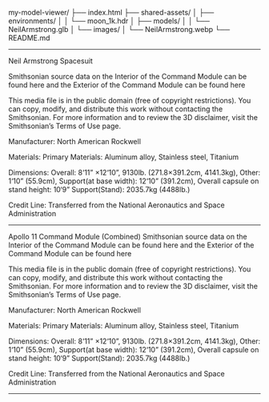 my-model-viewer/
├── index.html
├── shared-assets/
│   ├── environments/
│   │   └── moon_1k.hdr
│   ├── models/
│   │   └── NeilArmstrong.glb
│   └── images/
│       └── NeilArmstrong.webp
└── README.md

__________________________________________________
Neil Armstrong Spacesuit

Smithsonian source data on the Interior of the Command Module can be found here and the Exterior of the Command Module can be found here

This media file is in the public domain (free of copyright restrictions). You can copy, modify, and distribute this work without contacting the Smithsonian. For more information and to review the 3D disclaimer, visit the Smithsonian’s Terms of Use page.

Manufacturer: North American Rockwell

Materials: Primary Materials: Aluminum alloy, Stainless steel, Titanium

Dimensions: Overall: 8‘11” ×12‘10”, 9130lb. (271.8×391.2cm, 4141.3kg), Other: 1‘10” (55.9cm), Support(at base width): 12‘10” (391.2cm), Overall capsule on stand height: 10‘9” Support(Stand): 2035.7kg (4488lb.)

Credit Line: Transferred from the National Aeronautics and Space Administration

________________________________________

Apollo 11 Command Module (Combined)
Smithsonian source data on the Interior of the Command Module can be found here and the Exterior of the Command Module can be found here

This media file is in the public domain (free of copyright restrictions). You can copy, modify, and distribute this work without contacting the Smithsonian. For more information and to review the 3D disclaimer, visit the Smithsonian’s Terms of Use page.

Manufacturer: North American Rockwell

Materials: Primary Materials: Aluminum alloy, Stainless steel, Titanium

Dimensions: Overall: 8‘11” ×12‘10”, 9130lb. (271.8×391.2cm, 4141.3kg), Other: 1‘10” (55.9cm), Support(at base width): 12‘10” (391.2cm), Overall capsule on stand height: 10‘9” Support(Stand): 2035.7kg (4488lb.)

Credit Line: Transferred from the National Aeronautics and Space Administration
_____________________________________

